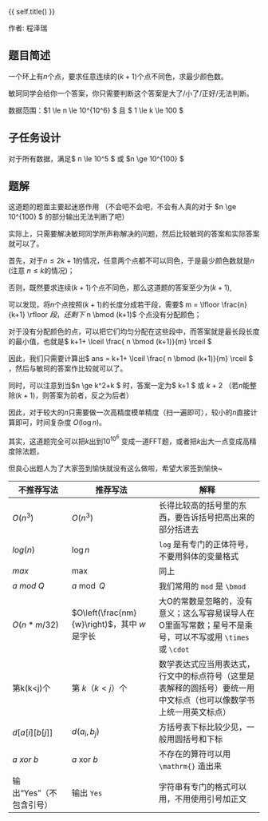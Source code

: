 {{ self.title() }}

作者: 程泽瑞 

## 题目简述

一个环上有$n$个点，要求任意连续的$(k+1)$个点不同色，求最少颜色数。

敏珂同学会给你一个答案，你只需要判断这个答案是大了/小了/正好/无法判断。

数据范围：$1 \le n \le 10^{10^6} $ 且 $ 1 \le k \le 100 $

## 子任务设计

对于所有数据，满足$ n \le 10^5 $ 或 $n \ge 10^{100} $

## 题解

这道题的题面主要起迷惑作用 （不会吧不会吧，不会有人真的对于 $n \ge 10^{100} $ 的部分输出无法判断了吧）

实际上，只需要解决敏珂同学所声称解决的问题，然后比较敏珂的答案和实际答案就可以了。

首先，对于$n \le 2k+1$的情况，任意两个点都不可以同色，于是最少颜色数就是$n$ (注意 $n \le k$的情况)；

否则，既然要求连续$(k+1)$个点不同色，那么这道题的答案至少为$(k+1)$,

可以发现，将$n$个点按照$(k+1)$的长度分成若干段，需要$ m = \lfloor \frac{n}{k+1} \rfloor $段，还剩下$ n \bmod (k+1)$ 个点没有分配颜色；

对于没有分配颜色的点，可以把它们均匀分配在这些段中，而答案就是最长段长度的最小值，也就是$ k+1+ \lceil \frac{ n \bmod (k+1)}{m} \rceil $

因此，我们只需要计算出$ ans = k+1+ \lceil \frac{ n \bmod (k+1)}{m} \rceil $ ，然后与敏珂的答案作比较就可以了。

同时，可以注意到当$n \ge k^2+k $ 时，答案一定为$ k+1 $ 或 $k+2$ （若$n$能整除$(k+1)$，则答案为前者，反之为后者）

因此，对于较大的$n$只需要做一次高精度模单精度（扫一遍即可），较小的$n$直接计算即可，时间复杂度  $O\left(\log{n} \right)$。

其实，这道题完全可以把$k$出到$10^{10^6}$ 变成一道FFT题，或者把$k$出大一点变成高精度除法题，

但良心出题人为了大家签到愉快就没有这么做啦，希望大家签到愉快~



| 不推荐写法          | 推荐写法                                    | 解释                                       |
| -------------- | --------------------------------------- | ---------------------------------------- |
| $O(n^3)$       | $O\left(n^3 \right)$                    | 长得比较高的括号里的东西，要告诉括号把高出来的部分括进去             |
| $log(n)$       | $\log{n}$                               | `log` 是有专门的正体符号，不要用斜体的变量格式               |
| $max$          | $\max$                                  | 同上                                       |
| $a~mod~Q$      | $a\bmod Q$                              | 我们常用的 `mod` 是 `\bmod`                    |
| $O(n*m/32)$    | $O\left(\frac{nm}{w}\right)$，其中 $w$ 是字长 | 大O的常数是忽略的，没有意义；这么写容易误导人在O里面写常数；星号不是乘号，可以不写或用 `\times` 或 `\cdot` |
| 第k(k<j)个       | 第 $k$（$k<j$）个                           | 数学表达式应当用表达式，行文中的标点符号（这里是表解释的圆括号）要统一用中文标点（也可以像数学书上统一用英文标点） |
| $d[a[i][b[j]]$ | $d\left(a_i, b_j\right)$                | 方括号表下标比较少见，一般用圆括号和下标                     |
| $a~xor~b$      | $a~\mathrm{xor}~b$                      | 不存在的算符可以用 `\mathrm{}` 造出来                |
| 输出“Yes”（不包含引号） | 输出 `Yes`                                | 字符串有专门的格式可以用，不用使用引号加正文                   |

